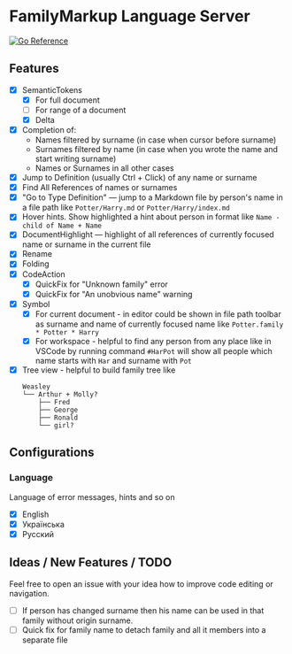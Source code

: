 # FamilyMarkup Language Server

[![Go Reference](https://pkg.go.dev/badge/github.com/redexp/familymarkup-lsp.svg)](https://pkg.go.dev/github.com/redexp/familymarkup-lsp)

## Features

- [x] SemanticTokens
  - [x] For full document
  - [ ] For range of a document
  - [x] Delta
- [x] Completion of:
  - Names filtered by surname (in case when cursor before surname)
  - Surnames filtered by name (in case when you wrote the name and start writing surname)
  - Names or Surnames in all other cases
- [x] Jump to Definition (usually Ctrl + Click) of any name or surname
- [x] Find All References of names or surnames 
- [x] "Go to Type Definition" — jump to a Markdown file by person's name in a file path like `Potter/Harry.md` or `Potter/Harry/index.md`
- [x] Hover hints. Show highlighted a hint about person in format like `Name - child of Name + Name`
- [x] DocumentHighlight — highlight of all references of currently focused name or surname in the current file
- [x] Rename
- [x] Folding
- [x] CodeAction
  - [x] QuickFix for "Unknown family" error
  - [x] QuickFix for "An unobvious name" warning
- [x] Symbol
  - [x] For current document - in editor could be shown in file path toolbar as surname and name of currently focused name like `Potter.family * Potter * Harry`
  - [x] For workspace - helpful to find any person from any place like in VSCode by running command `#HarPot` will show all people which name starts with `Har` and surname with `Pot`
- [x] Tree view - helpful to build family tree like
    ```
    Weasley
    └── Arthur + Molly?
        ├── Fred
        ├── George
        ├── Ronald
        └── girl?
    ```

## Configurations

### Language

Language of error messages, hints and so on

- [x] English
- [x] Українська
- [x] Русский

## Ideas / New Features / TODO

Feel free to open an issue with your idea how to improve code editing or navigation.

- [ ] If person has changed surname then his name can be used in that family without origin surname.
- [ ] Quick fix for family name to detach family and all it members into a separate file